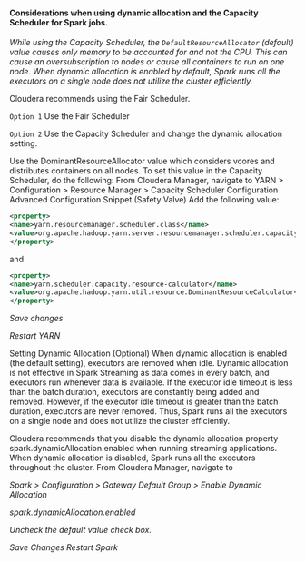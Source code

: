 #### Considerations when using dynamic allocation and the Capacity Scheduler for Spark jobs.

*While using the Capacity Scheduler, the  ```DefaultResourceAllocator``` (default) value causes only memory to be accounted for and not the CPU. This can cause an oversubscription to nodes or cause all containers to run on one node. When dynamic allocation is enabled by default, Spark runs all the executors on a single node does not utilize the cluster efficiently.*

Cloudera recommends using the Fair Scheduler.

`Option 1`
Use the Fair Scheduler

`Option 2`
Use the Capacity Scheduler and change the dynamic allocation setting.

Use the DominantResourceAllocator value which considers vcores and distributes containers on all nodes.
To set this value in the Capacity Scheduler, do the following:
From Cloudera Manager, navigate to YARN > Configuration > Resource Manager > Capacity Scheduler Configuration Advanced Configuration Snippet (Safety Valve)
Add the following value:
```xml
<property>
<name>yarn.resourcemanager.scheduler.class</name>
<value>org.apache.hadoop.yarn.server.resourcemanager.scheduler.capacity.CapacityScheduler</value>
</property>
```
and
```xml
<property>
<name>yarn.scheduler.capacity.resource-calculator</name>
<value>org.apache.hadoop.yarn.util.resource.DominantResourceCalculator</value>
</property>
```
*Save changes*

*Restart YARN*

Setting Dynamic Allocation (Optional)
When dynamic allocation is enabled (the default setting), executors are removed when idle. Dynamic allocation is not effective in Spark Streaming as data comes in every batch, and executors run whenever data is available. If the executor idle timeout is less than the batch duration, executors are constantly being added and removed. However, if the executor idle timeout is greater than the batch duration, executors are never removed. Thus, Spark runs all the executors on a single node and does not utilize the cluster efficiently.

Cloudera recommends that you disable the dynamic allocation property spark.dynamicAllocation.enabled when running streaming applications. When dynamic allocation is disabled, Spark runs all the executors throughout the cluster.
From Cloudera Manager, navigate to 

*Spark  > Configuration > Gateway Default Group > Enable Dynamic Allocation*

*spark.dynamicAllocation.enabled*

*Uncheck the default value check box.*

*Save Changes*
*Restart Spark*
